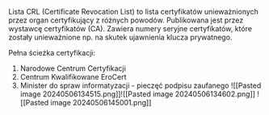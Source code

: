 Lista CRL (Certificate Revocation List) to lista certyfikatów unieważnionych przez organ certyfikujący z różnych powodów.
Publikowana jest przez wystawcę certyfikatów (CA). Zawiera numery seryjne certyfikatów, które zostały unieważnione np. na skutek ujawnienia klucza prywatnego. 

Pełna ścieżka certyfikacji:
1. Narodowe Centrum Certyfikacji
2. Centrum Kwalifikowane EroCert
3. Minister do spraw informatyzacji - pieczęć podpisu zaufanego
![[Pasted image 20240506134515.png]]![[Pasted image 20240506134602.png]]
![[Pasted image 20240506145001.png]]